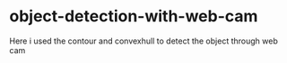 # object-detection-with-web-cam
Here i used the contour and convexhull to detect the object through web cam
